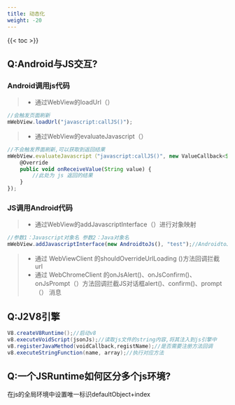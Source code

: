 ```yaml
---
title: 动态化
weight: -20
---
```


{{< toc >}}

## Q:Android与JS交互?
### Android调用js代码
>- 通过WebView的loadUrl（）
```javascript
//会触发页面刷新
mWebView.loadUrl("javascript:callJS()");
```
>- 通过WebView的evaluateJavascript（）
```javascript
//不会触发界面刷新,可以获取到返回结果
mWebView.evaluateJavascript（"javascript:callJS()", new ValueCallback<String>() {
    @Override
    public void onReceiveValue(String value) {
        //此处为 js 返回的结果
    }
});
```
### JS调用Android代码
>- 通过WebView的addJavascriptInterface（）进行对象映射
```javascript
//参数1：Javascript对象名 参数2：Java对象名
mWebView.addJavascriptInterface(new AndroidtoJs(), "test");//AndroidtoJS类对象映射到js的test对象
```
>- 通过 WebViewClient 的shouldOverrideUrlLoading ()方法回调拦截 url
>- 通过 WebChromeClient 的onJsAlert()、onJsConfirm()、onJsPrompt（）方法回调拦截JS对话框alert()、confirm()、prompt（） 消息

## Q:J2V8引擎
```java
V8.createV8Runtime();//启动v8
v8.executeVoidScript(jsonJs);//读取js文件的string内容,将其注入到js引擎中
v8.registerJavaMethod(voidCallback,registName);//是否需要注册方法回调
v8.executeStringFunction(name, array);//执行对应方法
```

## Q:一个JSRuntime如何区分多个js环境?
在js的全局环境中设置唯一标识defaultObject+index